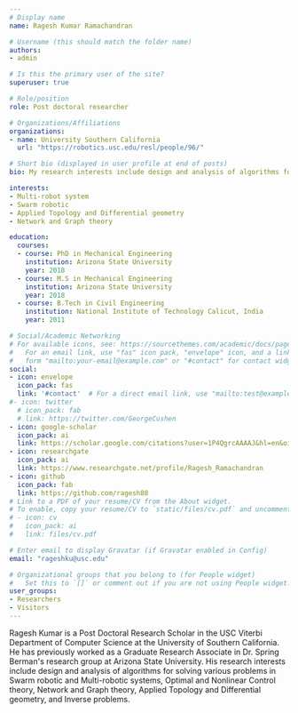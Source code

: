 ```yaml
---
# Display name
name: Ragesh Kumar Ramachandran

# Username (this should match the folder name)
authors:
- admin

# Is this the primary user of the site?
superuser: true

# Role/position
role: Post doctoral researcher

# Organizations/Affiliations
organizations:
- name: University Southern California
  url: "https://robotics.usc.edu/resl/people/96/"

# Short bio (displayed in user profile at end of posts)
bio: My research interests include design and analysis of algorithms for solving various problems in Swarm robotic and Multi-robotic systems.

interests:
- Multi-robot system
- Swarm robotic
- Applied Topology and Differential geometry
- Network and Graph theory

education:
  courses:
  - course: PhD in Mechanical Engineering
    institution: Arizona State University
    year: 2018
  - course: M.S in Mechanical Engineering
    institution: Arizona State University
    year: 2018
  - course: B.Tech in Civil Engineering
    institution: National Institute of Technology Calicut, India
    year: 2011

# Social/Academic Networking
# For available icons, see: https://sourcethemes.com/academic/docs/page-builder/#icons
#   For an email link, use "fas" icon pack, "envelope" icon, and a link in the
#   form "mailto:your-email@example.com" or "#contact" for contact widget.
social:
- icon: envelope
  icon_pack: fas
  link: '#contact'  # For a direct email link, use "mailto:test@example.org".
#- icon: twitter
  # icon_pack: fab
  # link: https://twitter.com/GeorgeCushen
- icon: google-scholar
  icon_pack: ai
  link: https://scholar.google.com/citations?user=1P4QgrcAAAAJ&hl=en&oi=ao
- icon: researchgate
  icon_pack: ai
  link: https://www.researchgate.net/profile/Ragesh_Ramachandran
- icon: github
  icon_pack: fab
  link: https://github.com/ragesh88
# Link to a PDF of your resume/CV from the About widget.
# To enable, copy your resume/CV to `static/files/cv.pdf` and uncomment the lines below.
# - icon: cv
#   icon_pack: ai
#   link: files/cv.pdf

# Enter email to display Gravatar (if Gravatar enabled in Config)
email: "rageshku@usc.edu"

# Organizational groups that you belong to (for People widget)
#   Set this to `[]` or comment out if you are not using People widget.
user_groups:
- Researchers
- Visitors
---
```


Ragesh Kumar is a Post Doctoral Research Scholar in the USC Viterbi Department of Computer Science at the University of Southern California. He has previously worked as a Graduate Research Associate in Dr. Spring Berman's research group at Arizona State University. His research interests include design and analysis of algorithms for solving various problems in Swarm robotic and Multi-robotic systems, Optimal and Nonlinear Control theory, Network and Graph theory, Applied Topology and Differential geometry, and Inverse problems.
